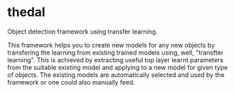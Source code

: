 # thedal

Object detection framework using transfer learning.  

This framework helps you to create new models for any new objects by transfering the learning from existing trained models using, well, "transfter learning". This is achieved by extracting useful top layer learnt parameters from the suitable existing model and applying to a new model for given type of objects. The existing models are automatically selected and used by the framework or one could also manually feed.  
